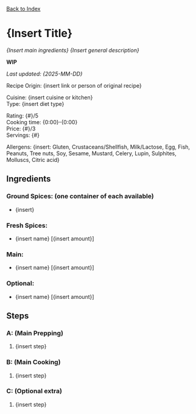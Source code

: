 [Back to Index](/index.md)

# {Insert Title}
*{Insert main ingredients}*
*{Insert general description}*

**WIP**

*Last updated: {2025-MM-DD}*

Recipe Origin: {insert link or person of original recipe}

Cuisine: {insert cuisine or kitchen}  
Type: {insert diet type}  

Rating: {#}/5  
Cooking time: {0:00}-{0:00}  
Price: {#}/3  
Servings: {#}  

Allergens: {insert: Gluten, Crustaceans/Shellfish, Milk/Lactose, Egg, Fish, Peanuts, Tree nuts, Soy, Sesame, Mustard, Celery, Lupin, Sulphites, Molluscs, Citric acid}

## Ingredients
### Ground Spices: (one container of each available)
- {insert}


### Fresh Spices:
- {insert name} [{insert amount}]

### Main:
- {insert name} [{insert amount}]

### Optional:
- {insert name} [{insert amount}]

## Steps

### A: (Main Prepping)
1. {insert step}


### B: (Main Cooking)
1. {insert step}

### C: (Optional extra)
1. {insert step}